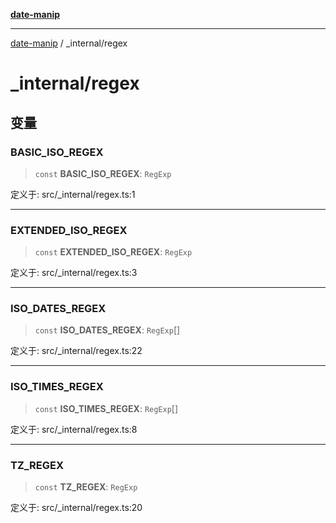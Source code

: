 [**date-manip**](../index.md)

***

[date-manip](../modules.md) / \_internal/regex

# \_internal/regex

## 变量

### BASIC\_ISO\_REGEX

> `const` **BASIC\_ISO\_REGEX**: `RegExp`

定义于: src/\_internal/regex.ts:1

***

### EXTENDED\_ISO\_REGEX

> `const` **EXTENDED\_ISO\_REGEX**: `RegExp`

定义于: src/\_internal/regex.ts:3

***

### ISO\_DATES\_REGEX

> `const` **ISO\_DATES\_REGEX**: `RegExp`[]

定义于: src/\_internal/regex.ts:22

***

### ISO\_TIMES\_REGEX

> `const` **ISO\_TIMES\_REGEX**: `RegExp`[]

定义于: src/\_internal/regex.ts:8

***

### TZ\_REGEX

> `const` **TZ\_REGEX**: `RegExp`

定义于: src/\_internal/regex.ts:20
